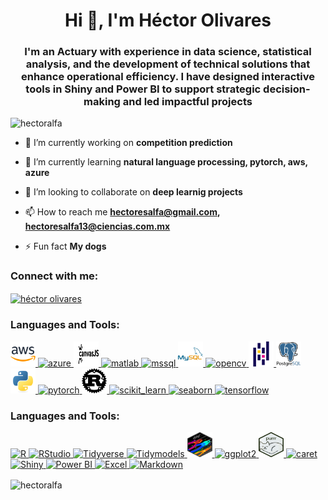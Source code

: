 <h1 align="center">Hi 👋, I'm Héctor Olivares</h1>
<h3 align="center">I'm an Actuary with experience in data science, statistical analysis, and the development of technical solutions that enhance operational efficiency. I have designed interactive tools in Shiny and Power BI to support strategic decision-making and led impactful projects</h3>

<p align="left"> <img src="https://komarev.com/ghpvc/?username=hectoralfa&label=Profile%20views&color=0e75b6&style=flat" alt="hectoralfa" /> </p>

- 🔭 I’m currently working on **competition prediction**

- 🌱 I’m currently learning **natural language processing, pytorch, aws, azure**

- 👯 I’m looking to collaborate on **deep learnig projects**

- 📫 How to reach me **hectoresalfa@gmail.com, hectoresalfa13@ciencias.com.mx**

- ⚡ Fun fact **My dogs**

<h3 align="left">Connect with me:</h3>
<p align="left">
<a href="https://linkedin.com/in/héctor olivares" target="blank"><img align="center" src="https://raw.githubusercontent.com/rahuldkjain/github-profile-readme-generator/master/src/images/icons/Social/linked-in-alt.svg" alt="héctor olivares" height="30" width="40" /></a>
</p>

<h3 align="left">Languages and Tools:</h3>
<p align="left"> <a href="https://aws.amazon.com" target="_blank" rel="noreferrer"> <img src="https://raw.githubusercontent.com/devicons/devicon/master/icons/amazonwebservices/amazonwebservices-original-wordmark.svg" alt="aws" width="40" height="40"/> </a> <a href="https://azure.microsoft.com/en-in/" target="_blank" rel="noreferrer"> <img src="https://www.vectorlogo.zone/logos/microsoft_azure/microsoft_azure-icon.svg" alt="azure" width="40" height="40"/> </a> <a href="https://canvasjs.com" target="_blank" rel="noreferrer"> <img src="https://raw.githubusercontent.com/Hardik0307/Hardik0307/master/assets/canvasjs-charts.svg" alt="canvasjs" width="40" height="40"/> </a> <a href="https://www.mathworks.com/" target="_blank" rel="noreferrer"> <img src="https://upload.wikimedia.org/wikipedia/commons/2/21/Matlab_Logo.png" alt="matlab" width="40" height="40"/> </a> <a href="https://www.microsoft.com/en-us/sql-server" target="_blank" rel="noreferrer"> <img src="https://www.svgrepo.com/show/303229/microsoft-sql-server-logo.svg" alt="mssql" width="40" height="40"/> </a> <a href="https://www.mysql.com/" target="_blank" rel="noreferrer"> <img src="https://raw.githubusercontent.com/devicons/devicon/master/icons/mysql/mysql-original-wordmark.svg" alt="mysql" width="40" height="40"/> </a> <a href="https://opencv.org/" target="_blank" rel="noreferrer"> <img src="https://www.vectorlogo.zone/logos/opencv/opencv-icon.svg" alt="opencv" width="40" height="40"/> </a> <a href="https://pandas.pydata.org/" target="_blank" rel="noreferrer"> <img src="https://raw.githubusercontent.com/devicons/devicon/2ae2a900d2f041da66e950e4d48052658d850630/icons/pandas/pandas-original.svg" alt="pandas" width="40" height="40"/> </a> <a href="https://www.postgresql.org" target="_blank" rel="noreferrer"> <img src="https://raw.githubusercontent.com/devicons/devicon/master/icons/postgresql/postgresql-original-wordmark.svg" alt="postgresql" width="40" height="40"/> </a> <a href="https://www.python.org" target="_blank" rel="noreferrer"> <img src="https://raw.githubusercontent.com/devicons/devicon/master/icons/python/python-original.svg" alt="python" width="40" height="40"/> </a> <a href="https://pytorch.org/" target="_blank" rel="noreferrer"> <img src="https://www.vectorlogo.zone/logos/pytorch/pytorch-icon.svg" alt="pytorch" width="40" height="40"/> </a> <a href="https://www.rust-lang.org" target="_blank" rel="noreferrer"> <img src="https://raw.githubusercontent.com/devicons/devicon/master/icons/rust/rust-plain.svg" alt="rust" width="40" height="40"/> </a> <a href="https://scikit-learn.org/" target="_blank" rel="noreferrer"> <img src="https://upload.wikimedia.org/wikipedia/commons/0/05/Scikit_learn_logo_small.svg" alt="scikit_learn" width="40" height="40"/> </a> <a href="https://seaborn.pydata.org/" target="_blank" rel="noreferrer"> <img src="https://seaborn.pydata.org/_images/logo-mark-lightbg.svg" alt="seaborn" width="40" height="40"/> </a> <a href="https://www.tensorflow.org" target="_blank" rel="noreferrer"> <img src="https://www.vectorlogo.zone/logos/tensorflow/tensorflow-icon.svg" alt="tensorflow" width="40" height="40"/> </a> </p>

<h3 align="left">Languages and Tools:</h3>
<p align="left">
  <!-- R -->
  <a href="https://www.r-project.org/" target="_blank" rel="noreferrer"> 
    <img src="https://www.r-project.org/logo/Rlogo.png" alt="R" width="40" height="40"/> 
  </a>
  
  <!-- RStudio -->
  <a href="https://posit.co/products/open-source/rstudio/" target="_blank" rel="noreferrer"> 
    <img src="https://upload.wikimedia.org/wikipedia/commons/thumb/1/1b/RStudio-Logo.svg/512px-RStudio-Logo.svg.png" alt="RStudio" width="40" height="40"/> 
  </a>
  
  <!-- Tidyverse -->
  <a href="https://www.tidyverse.org/" target="_blank" rel="noreferrer"> 
    <img src="https://avatars.githubusercontent.com/u/38233725?s=200&v=4" alt="Tidyverse" width="40" height="40"/> 
  </a>
  
  <!-- Tidymodels -->
  <a href="https://www.tidymodels.org/" target="_blank" rel="noreferrer"> 
    <img src="https://avatars.githubusercontent.com/u/44975466?s=200&v=4" alt="Tidymodels" width="40" height="40"/> 
  </a>
  
  <!-- dplyr -->
  <a href="https://dplyr.tidyverse.org/" target="_blank" rel="noreferrer"> 
    <img src="https://raw.githubusercontent.com/tidyverse/dplyr/main/man/figures/logo.png" alt="dplyr" width="40" height="40"/> 
  </a>
  
  <!-- ggplot2 -->
  <a href="https://ggplot2.tidyverse.org/" target="_blank" rel="noreferrer"> 
    <img src="https://ggplot2.tidyverse.org/logo.png" alt="ggplot2" width="40" height="40"/> 
  </a>
  
  <!-- purrr -->
  <a href="https://purrr.tidyverse.org/" target="_blank" rel="noreferrer"> 
    <img src="https://raw.githubusercontent.com/tidyverse/purrr/main/man/figures/logo.png" alt="purrr" width="40" height="40"/> 
  </a>
  
  <!-- caret -->
  <a href="https://topepo.github.io/caret/" target="_blank" rel="noreferrer"> 
    <img src="https://topepo.github.io/caret/images/caret-logo.png" alt="caret" width="40" height="40"/> 
  </a>
  
  <!-- Shiny -->
  <a href="https://shiny.rstudio.com/" target="_blank" rel="noreferrer"> 
    <img src="https://shiny.rstudio.com/images/shiny.png" alt="Shiny" width="40" height="40"/> 
  </a>
  
  <!-- Power BI -->
  <a href="https://powerbi.microsoft.com/" target="_blank" rel="noreferrer"> 
    <img src="https://upload.wikimedia.org/wikipedia/commons/c/cf/New_Power_BI_Logo.svg" alt="Power BI" width="40" height="40"/> 
  </a>
  
  <!-- Excel -->
  <a href="https://www.microsoft.com/en-us/microsoft-365/excel" target="_blank" rel="noreferrer"> 
    <img src="https://upload.wikimedia.org/wikipedia/commons/7/73/Microsoft_Excel_2013_logo.svg" alt="Excel" width="40" height="40"/> 
  </a>
  
  <!-- Markdown -->
  <a href="https://www.markdownguide.org/" target="_blank" rel="noreferrer"> 
    <img src="https://upload.wikimedia.org/wikipedia/commons/4/48/Markdown-mark.svg" alt="Markdown" width="40" height="40"/> 
  </a>
</p>


<p><img align="center" src="https://github-readme-stats.vercel.app/api/top-langs?username=hectoralfa&show_icons=true&locale=en&layout=compact" alt="hectoralfa" /></p>
